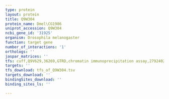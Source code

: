 ```yaml
---
type: protein
layout: protein
title: Q9W304
protein_name: Dmel\CG1986
uniprot_accession: Q9W304
ncbi_gene_id: '31925'
organism: Drosophila melanogaster
function: target gene
number_of_interactions: '1'
orthologs: ''
jaspar_matrices: ''
tfs: cuff,Q9V629,36269,GTRD,chromatin immunoprecipitation assay,27924024%5Buid%5D,No
targets: ''
tfs_download: tfs_of_Q9W304.tsv
targets_download: ''
bindingSites_download: ''
binding_sites_ls: ''

---
```

